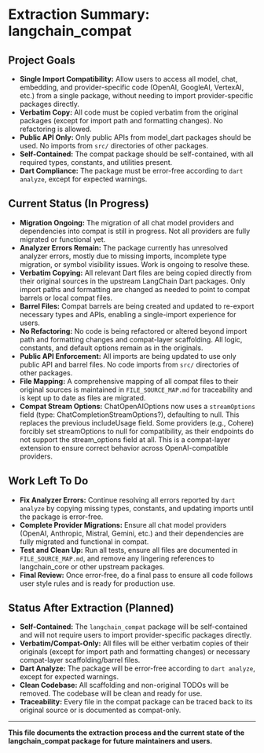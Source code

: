 # Extraction Summary: langchain_compat

## Project Goals

- **Single Import Compatibility:** Allow users to access all model, chat, embedding, and provider-specific code (OpenAI, GoogleAI, VertexAI, etc.) from a single package, without needing to import provider-specific packages directly.
- **Verbatim Copy:** All code must be copied verbatim from the original packages (except for import path and formatting changes). No refactoring is allowed.
- **Public API Only:** Only public APIs from model_dart packages should be used. No imports from `src/` directories of other packages.
- **Self-Contained:** The compat package should be self-contained, with all required types, constants, and utilities present.
- **Dart Compliance:** The package must be error-free according to `dart analyze`, except for expected warnings.

## Current Status (In Progress)

- **Migration Ongoing:** The migration of all chat model providers and dependencies into compat is still in progress. Not all providers are fully migrated or functional yet.
- **Analyzer Errors Remain:** The package currently has unresolved analyzer errors, mostly due to missing imports, incomplete type migration, or symbol visibility issues. Work is ongoing to resolve these.
- **Verbatim Copying:** All relevant Dart files are being copied directly from their original sources in the upstream LangChain Dart packages. Only import paths and formatting are changed as needed to point to compat barrels or local compat files.
- **Barrel Files:** Compat barrels are being created and updated to re-export necessary types and APIs, enabling a single-import experience for users.
- **No Refactoring:** No code is being refactored or altered beyond import path and formatting changes and compat-layer scaffolding. All logic, constants, and default options remain as in the originals.
- **Public API Enforcement:** All imports are being updated to use only public API and barrel files. No code imports from `src/` directories of other packages.
- **File Mapping:** A comprehensive mapping of all compat files to their original sources is maintained in `FILE_SOURCE_MAP.md` for traceability and is kept up to date as files are migrated.
- **Compat Stream Options:** ChatOpenAIOptions now uses a `streamOptions` field (type: ChatCompletionStreamOptions?), defaulting to null. This replaces the previous includeUsage field. Some providers (e.g., Cohere) forcibly set streamOptions to null for compatibility, as their endpoints do not support the stream_options field at all. This is a compat-layer extension to ensure correct behavior across OpenAI-compatible providers.

## Work Left To Do

- **Fix Analyzer Errors:** Continue resolving all errors reported by `dart analyze` by copying missing types, constants, and updating imports until the package is error-free.
- **Complete Provider Migrations:** Ensure all chat model providers (OpenAI, Anthropic, Mistral, Gemini, etc.) and their dependencies are fully migrated and functional in compat.
- **Test and Clean Up:** Run all tests, ensure all files are documented in `FILE_SOURCE_MAP.md`, and remove any lingering references to langchain_core or other upstream packages.
- **Final Review:** Once error-free, do a final pass to ensure all code follows user style rules and is ready for production use.

## Status After Extraction (Planned)

- **Self-Contained:** The `langchain_compat` package will be self-contained and will not require users to import provider-specific packages directly.
- **Verbatim/Compat-Only:** All files will be either verbatim copies of their originals (except for import path and formatting changes) or necessary compat-layer scaffolding/barrel files.
- **Dart Analyze:** The package will be error-free according to `dart analyze`, except for expected warnings.
- **Clean Codebase:** All scaffolding and non-original TODOs will be removed. The codebase will be clean and ready for use.
- **Traceability:** Every file in the compat package can be traced back to its original source or is documented as compat-only.

---

**This file documents the extraction process and the current state of the langchain_compat package for future maintainers and users.** 